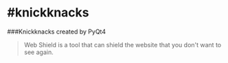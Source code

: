 #knickknacks
===========

###Knickknacks created by PyQt4

> Web Shield is a tool that can shield the website that you don't want to see again.



